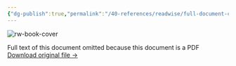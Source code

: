 ```yaml
---
{"dg-publish":true,"permalink":"/40-references/readwise/full-document-contents/get-things-done-todoist/","tags":["rw/articles"]}
---
```


![rw-book-cover](https://readwise-assets.s3.amazonaws.com/media/reader/parsed_document_assets/5103925/frSK8TZ0nT-o8tl3Jf6ZDBqQl7uU1X3FvgC89ZNWpL4-cover-5103925.png)

Full text of this document omitted because this document is a PDF
[Download original file →](https://readwise.io/reader/document_raw_content/5103925)
